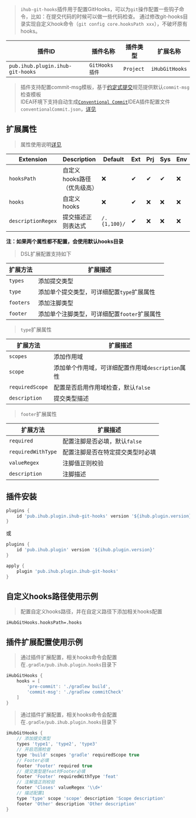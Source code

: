 > `ihub-git-hooks`插件用于配置GitHooks，可以为`git`操作配置一些钩子命令，比如：在提交代码的时候可以做一些代码检查。
> 通过修改git-hooks目录实现自定义hook命令（`git config core.hooksPath xxx`），不破坏原有hooks。

| 插件ID | 插件名称 | 插件类型 | 扩展名称 |
|-------|---------|--------|---------|
| `pub.ihub.plugin.ihub-git-hooks` | `GitHooks插件` | `Project` | `iHubGitHooks` |

> 插件支持配置commit-msg模板，基于[约定式提交](https://www.conventionalcommits.org/)规范提供默认`commit-msg`检查模板<br>
> IDEA环境下支持自动生成[`Conventional Commit`](https://plugins.jetbrains.com/plugin/13389-conventional-commit)IDEA插件配置文件`conventionalCommit.json`，[详见](https://github.com/ihub-pub/plugins/issues/247)

## 扩展属性

> 属性使用说明[详见](/explanation?id=属性配置说明)

| Extension | Description      | Default | Ext | Prj | Sys | Env |
| --------- |------------------| ----- | --- | ------- | ------ | --- |
| `hooksPath` | 自定义hooks路径（优先级高） | ❌ | ✔ | ✔ | ✔ | ❌ |
| `hooks` | 自定义hooks         | ❌ | ✔ | ❌ | ❌ | ❌ |
| `descriptionRegex` | 提交描述正则表达式         | `/.{1,100}/` | ✔ | ❌ | ❌ | ❌ |

**注：如果两个属性都不配置，会使用默认hooks目录**

> DSL扩展配置支持如下

| 扩展方法 | 扩展描述                     |
| --------- |--------------------------|
| `types` | 添加提交类型                   |
| `type` | 添加单个提交类型，可详细配置`type`扩展属性 |
| `footers` | 添加注脚类型                   |
| `footer` | 添加单个注脚类型，可详细配置`footer`扩展属性 |

> `type`扩展属性

| 扩展方法 | 扩展描述   |
| --------- |--------|
| `scopes` | 添加作用域  |
| `scope` | 添加单个作用域，可详细配置作用域`description`属性 |
| `requiredScope` | 配置是否启用作用域检查，默认`false` |
| `description` | 提交类型描述 |

> `footer`扩展属性

| 扩展方法 | 扩展描述 |
| --------- |------|
| `required` | 配置注脚是否必填，默认`false` |
| `requiredWithType` | 配置注脚是否在特定提交类型时必填 |
| `valueRegex` | 注脚值正则校验 |
| `description` | 注脚描述 |

## 插件安装

```groovy
plugins {
    id 'pub.ihub.plugin.ihub-git-hooks' version '${ihub.plugin.version}'
}
```

或

```groovy
plugins {
    id 'pub.ihub.plugin' version '${ihub.plugin.version}'
}

apply {
    plugin 'pub.ihub.plugin.ihub-git-hooks'
}
```

## 自定义hooks路径使用示例

> 配置自定义hooks路径，并在自定义路径下添加相关hooks配置

```properties
iHubGitHooks.hooksPath=.hooks
```

## 插件扩展配置使用示例

> 通过插件扩展配置，相关hooks命令会配置在`.gradle/pub.ihub.plugin.hooks`目录下

```groovy
iHubGitHooks {
    hooks = [
        'pre-commit': './gradlew build',
        'commit-msg': './gradlew commitCheck'
    ]
}
```

> 通过插件扩展配置，相关hooks命令会配置在`.gradle/pub.ihub.plugin.hooks`目录下

```groovy
iHubGitHooks {
    // 添加提交类型
    types 'type1', 'type2', 'type3'
    // 开启范围检查
    type 'build' scopes 'gradle' requiredScope true
    // Footer必填
    footer 'Footer' required true
    // 提交类型是feat时Footer必填
    footer 'Footer' requiredWithType 'feat'
    // 注解值正则校验
    footer 'Closes' valueRegex '\\d+'
    // 描述配置1
    type 'type' scope 'scope' description 'Scope description'
    footer 'Other' description 'Other description'
}
```